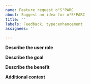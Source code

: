 ```yaml
---
name: Feature request o²S²PARC
about: Suggest an idea for o²S²PARC
title: ''
labels: Feedback, type:enhancement
assignees: ''

---
```


**Describe the user role**
<!-- Specify a type of user, e.g. "As a SPARC investigator, I would like to..." -->

**Describe the goal**
<!-- What does the type of user want to achieve? -->

**Describe the benefit**
<!-- Why does the user want to achieve the goal? -->

**Additional context**
<!-- Add any other context or screenshots or implementation suggestions here. -->
